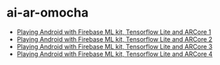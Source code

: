 # ai-ar-omocha
- [Playing Android with Firebase ML kit, Tensorflow Lite and ARCore 1](https://medium.com/@shibuiyusuke/playing-android-with-firebase-ml-kit-tensorflow-lite-and-arcore-1-48bb6aea4c38)
- [Playing Android with Firebase ML kit, Tensorflow Lite and ARCore 2](https://medium.com/@shibuiyusuke/playing-android-with-firebase-ml-kit-tensorflow-lite-and-arcore-2-facb9b51723f)
- [Playing Android with Firebase ML kit, Tensorflow Lite and ARCore 3](https://medium.com/@shibuiyusuke/playing-android-with-firebase-ml-kit-tensorflow-lite-and-arcore-3-757f420ddc4b)
- [Playing Android with Firebase ML kit, Tensorflow Lite and ARCore 4](https://medium.com/@shibuiyusuke/playing-android-with-firebase-ml-kit-tensorflow-lite-and-arcore-4-b4ac12d34269)
